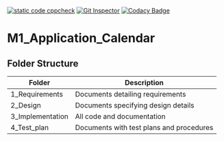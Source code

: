 [![static code cppcheck](https://github.com/jayaaprasanth/M1_Application_Calendar/actions/workflows/c-cpp.yml/badge.svg)](https://github.com/jayaaprasanth/M1_Application_Calendar/actions/workflows/c-cpp.yml)
[![Git Inspector](https://github.com/jayaaprasanth/M1_Application_Calendar/actions/workflows/Git_Inspector.yml/badge.svg)](https://github.com/jayaaprasanth/M1_Application_Calendar/actions/workflows/Git_Inspector.yml)
[![Codacy Badge](https://app.codacy.com/project/badge/Grade/fc29dd0eb33944faad709993571fe1bb)](https://www.codacy.com/gh/jayaaprasanth/M1_Application_Calendar/dashboard?utm_source=github.com&amp;utm_medium=referral&amp;utm_content=jayaaprasanth/M1_Application_Calendar&amp;utm_campaign=Badge_Grade)

# M1_Application_Calendar
## Folder Structure
| Folder | Description |
| ------ | ----------- |
| 1_Requirements |	Documents detailing requirements |
| 2_Design | 	Documents specifying design details |
| 3_Implementation | 	All code and documentation |
| 4_Test_plan | 	Documents with test plans and procedures |
